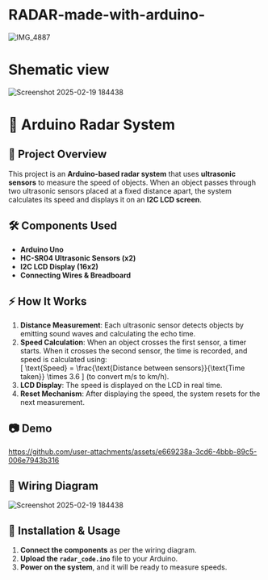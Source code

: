 # RADAR-made-with-arduino-
![IMG_4887](https://github.com/user-attachments/assets/f9f9e44a-6a78-4ef8-a6ee-f7067589009b)

# Shematic view
![Screenshot 2025-02-19 184438](https://github.com/user-attachments/assets/72e48e2d-3357-4c2b-be34-a84f22662940)

# 🚀 Arduino Radar System  

## 📌 Project Overview  
This project is an **Arduino-based radar system** that uses **ultrasonic sensors** to measure the speed of objects. When an object passes through two ultrasonic sensors placed at a fixed distance apart, the system calculates its speed and displays it on an **I2C LCD screen**.  

## 🛠 Components Used  
- **Arduino Uno**  
- **HC-SR04 Ultrasonic Sensors (x2)**  
- **I2C LCD Display (16x2)**  
- **Connecting Wires & Breadboard**  

## ⚡ How It Works  
1. **Distance Measurement**: Each ultrasonic sensor detects objects by emitting sound waves and calculating the echo time.  
2. **Speed Calculation**: When an object crosses the first sensor, a timer starts. When it crosses the second sensor, the time is recorded, and speed is calculated using:  
   \[
   \text{Speed} = \frac{\text{Distance between sensors}}{\text{Time taken}} \times 3.6
   \]
   (to convert m/s to km/h).  
3. **LCD Display**: The speed is displayed on the LCD in real time.  
4. **Reset Mechanism**: After displaying the speed, the system resets for the next measurement.  

## 📷 Demo  


https://github.com/user-attachments/assets/e669238a-3cd6-4bbb-89c5-006e7943b316



## 🔌 Wiring Diagram  
![Screenshot 2025-02-19 184438](https://github.com/user-attachments/assets/72e48e2d-3357-4c2b-be34-a84f22662940)

## 🚀 Installation & Usage  
1. **Connect the components** as per the wiring diagram.  
2. **Upload the `radar_code.ino`** file to your Arduino.  
3. **Power on the system**, and it will be ready to measure speeds. 
